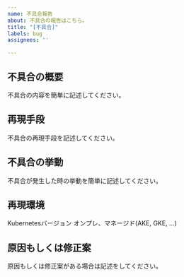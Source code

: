 ```yaml
---
name: 不具合報告
about: 不具合の報告はこちら。
title: "[不具合]"
labels: bug
assignees: ''

---
```


## 不具合の概要
不具合の内容を簡単に記述してください。

## 再現手段
不具合の再現手段を記述してください。

## 不具合の挙動
不具合が発生した時の挙動を簡単に記述してください。

## 再現環境
Kubernetesバージョン
オンプレ、マネージド(AKE, GKE, ...)

## 原因もしくは修正案
原因もしくは修正案がある場合は記述をしてください。
